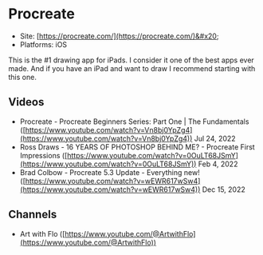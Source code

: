 # Procreate

* Site: [https://procreate.com/](https://procreate.com/)&#x20;
* Platforms: iOS

This is the #1 drawing app for iPads. I consider it one of the best apps ever made. And if you have an iPad and want to draw I recommend starting with this one.

## Videos

* Procreate - Procreate Beginners Series: Part One | The Fundamentals ([https://www.youtube.com/watch?v=Vn8bj0YpZg4](https://www.youtube.com/watch?v=Vn8bj0YpZg4)) Jul 24, 2022
* Ross Draws - 16 YEARS OF PHOTOSHOP BEHIND ME? - Procreate First Impressions ([https://www.youtube.com/watch?v=0OuLT68JSmY](https://www.youtube.com/watch?v=0OuLT68JSmY)) Feb 4, 2022
* Brad Colbow - Procreate 5.3 Update - Everything new! ([https://www.youtube.com/watch?v=wEWR617wSw4](https://www.youtube.com/watch?v=wEWR617wSw4)) Dec 15, 2022

## Channels

* Art with Flo ([https://www.youtube.com/@ArtwithFlo](https://www.youtube.com/@ArtwithFlo))


